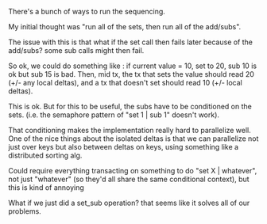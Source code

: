 There's a bunch of ways to run the sequencing.

My initial thought was "run all of the sets, then run all of the add/subs".

The issue with this is that what if the set call then fails later because of the add/subs?
some sub calls might then fail.

So ok, we could do something like : if current value = 10, set to 20, sub 10 is ok but sub 15 is bad.
Then, mid tx, the tx that sets the value should read 20 (+/- any local deltas),
and a tx that doesn't set should read 10 (+/- local deltas).

This is ok.  But for this to be useful, the subs have to be conditioned on the sets.
(i.e. the semaphore pattern of "set 1 | sub 1" doesn't work).

That conditioning makes the implementation really hard to parallelize well.
One of the nice things about the isolated deltas is that we can parallelize
not just over keys but also between deltas on keys, using something like a distributed
sorting alg.

Could require everything transacting on something to do "set X | whatever", not just "whatever"
(so they'd all share the same conditional context), but this is kind of annoying

What if we just did a set_sub operation? that seems like it solves all of our problems.